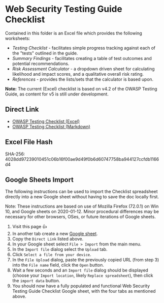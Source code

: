 # Web Security Testing Guide Checklist

Contained in this folder is an Excel file which provides the following worksheets:

- _Testing Checklist_ - facilitates simple progress tracking against each of the "tests" outlined in the guide.
- _Summary Findings_ - facilitates creating a table of test outcomes and potential recommendations.
- _Risk Assessment Calculator_ - a dropdown driven sheet for calculating likelihood and impact scores, and a qualitative overall risk rating.
- _References_ - provides the lists/sets that the calculator is based upon.

**Note:** The current (Excel) checklist is based on v4.2 of the OWASP Testing Guide, as content for v5 is still under development.

## Direct Link

- [OWASP Testing Checklist (Excel)](https://raw.githubusercontent.com/OWASP/wstg/master/checklist/WSTG-Checklist_v4.2.xlsx)
- [OWASP Testing Checklist (Markdown)](https://raw.githubusercontent.com/OWASP/wstg/master/checklist/Testing_Checklist.md)

## Excel File Hash

SHA-256: 4028dd97239010451c06b16f00ae9d49f0b6d60747758ba944127ccfdb1166d4

## Google Sheets Import

The following instructions can be used to import the Checklist spreadsheet directly into a new Google sheet without having to save the doc locally first.

Note: These instructions are based on use of Mozilla Firefox (72.0.1) on Win 10, and Google sheets on 2020-01-12. Minor procedural differences may be necessary for other browsers, OSes, or future iterations of Google sheets.

1. Visit this page :+1:
2. In another tab create a new [Google sheet](https://sheets.new).
3. Copy the `Direct Link` listed above.
4. In your Google sheet select `File > Import` from the main menu.
5. In the `Import file` dialog select the `Upload` tab.
6. Click `Select a file from your device`.
7. In the `File Upload` dialog, paste the previously copied URL (from step 3) into the `File name` field, click the `Open` button.
8. Wait a few seconds and an `Import file` dialog should be displayed (choose your `Import location`, likely `Replace spreadsheet`), then click the `import data` button.
9. You should now have a fully populated and functional Web Security Testing Guide Checklist Google sheet, with the four tabs as mentioned above.
